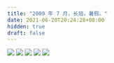 ```yaml
---
title: "2009 年 7 月，长垣，暑假。"
date: 2021-06-20T20:24:28+08:00
hidden: true
draft: false
---
```


![](https://path-album-1306358676.cos.ap-beijing.myqcloud.com/200907_chuangyuan/01.JPG)
![](https://path-album-1306358676.cos.ap-beijing.myqcloud.com/200907_chuangyuan/02.JPG)
![](https://path-album-1306358676.cos.ap-beijing.myqcloud.com/200907_chuangyuan/03.JPG)
![](https://path-album-1306358676.cos.ap-beijing.myqcloud.com/200907_chuangyuan/04.JPG)
![](https://path-album-1306358676.cos.ap-beijing.myqcloud.com/200907_chuangyuan/05.JPG)
